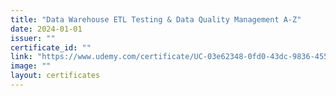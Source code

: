 ```yaml
---
title: "Data Warehouse ETL Testing & Data Quality Management A-Z"
date: 2024-01-01
issuer: ""
certificate_id: ""
link: "https://www.udemy.com/certificate/UC-03e62348-0fd0-43dc-9836-455051ecc78e/"
image: ""
layout: certificates
---
```

